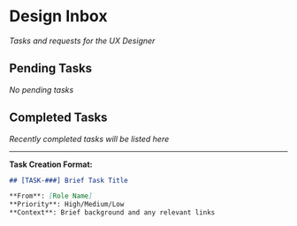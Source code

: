 # Design Inbox

_Tasks and requests for the UX Designer_

## Pending Tasks

_No pending tasks_

## Completed Tasks

_Recently completed tasks will be listed here_

---

**Task Creation Format:**

```markdown
## [TASK-###] Brief Task Title

**From**: [Role Name]
**Priority**: High/Medium/Low
**Context**: Brief background and any relevant links
```
